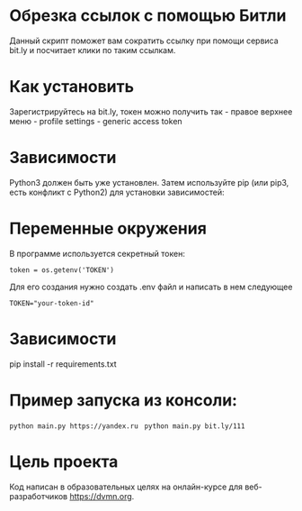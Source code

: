 # Обрезка ссылок с помощью Битли

Данный скрипт поможет вам сократить ссылку при помощи сервиса bit.ly и посчитает клики по таким ссылкам.
# Как установить

Зарегистрируйтесь на bit.ly, токен можно получить так - правое верхнее меню - profile settings - generic access token
# Зависимости
Python3 должен быть уже установлен. Затем используйте pip (или pip3, есть конфликт с Python2) для установки зависимостей:

# Переменные окружения
В программе используется секретный токен:

```token = os.getenv('TOKEN')```

Для его создания нужно создать .env файл и написать в нем следующее

```TOKEN="your-token-id"```
# Зависимости
pip install -r requirements.txt

# Пример запуска из консоли:
```python main.py https://yandex.ru ```
```python main.py bit.ly/111 ```
# Цель проекта

Код написан в образовательных целях на онлайн-курсе для веб-разработчиков https://dvmn.org.

